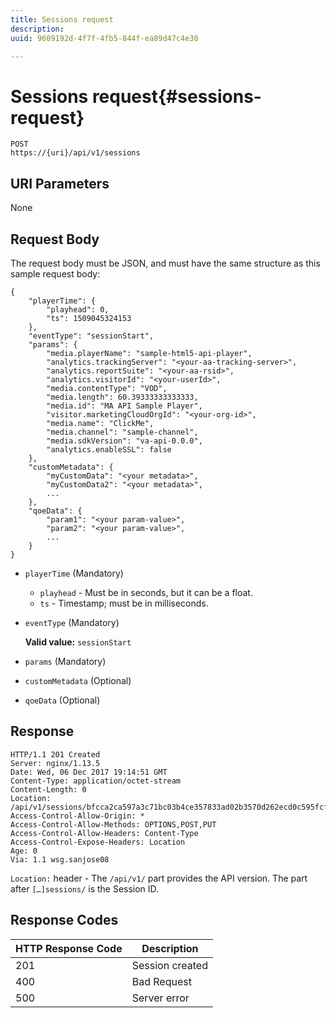 ```yaml
---
title: Sessions request
description: 
uuid: 9609192d-4f7f-4fb5-844f-ea89d47c4e30

---
```


# Sessions request{#sessions-request}

```
POST 
https://{uri}/api/v1/sessions
```

## URI Parameters

None

## Request Body

The request body must be JSON, and must have the same structure as this sample request body: 

```
{ 
    "playerTime": { 
        "playhead": 0, 
        "ts": 1509045324153 
    }, 
    "eventType": "sessionStart", 
    "params": { 
        "media.playerName": "sample-html5-api-player", 
        "analytics.trackingServer": "<your-aa-tracking-server>", 
        "analytics.reportSuite": "<your-aa-rsid>", 
        "analytics.visitorId": "<your-userId>", 
        "media.contentType": "VOD", 
        "media.length": 60.39333333333333, 
        "media.id": "MA API Sample Player", 
        "visitor.marketingCloudOrgId": "<your-org-id>", 
        "media.name": "ClickMe", 
        "media.channel": "sample-channel", 
        "media.sdkVersion": "va-api-0.0.0", 
        "analytics.enableSSL": false 
    }, 
    "customMetadata": { 
        "myCustomData": "<your metadata>", 
        "myCustomData2": "<your metadata>", 
        ... 
    }, 
    "qoeData": { 
        "param1": "<your param-value>", 
        "param2": "<your param-value>", 
        ... 
    } 
}
```

* `playerTime` (Mandatory)
    * `playhead` - Must be in seconds, but it can be a float.
    * `ts` - Timestamp; must be in milliseconds.
* `eventType` (Mandatory)

   **Valid value:**&nbsp;`sessionStart`
* `params` (Mandatory) 
* `customMetadata` (Optional)
* `qoeData` (Optional)

## Response

```
HTTP/1.1 201 Created 
Server: nginx/1.13.5 
Date: Wed, 06 Dec 2017 19:14:51 GMT 
Content-Type: application/octet-stream 
Content-Length: 0 
Location: /api/v1/sessions/bfcca2ca597a3c71bc03b4ce357833ad02b3570d262ecd0c595fcf8f2ae4df58 
Access-Control-Allow-Origin: * 
Access-Control-Allow-Methods: OPTIONS,POST,PUT 
Access-Control-Allow-Headers: Content-Type 
Access-Control-Expose-Headers: Location 
Age: 0 
Via: 1.1 wsg.sanjose08
```

`Location:` header - The `/api/v1/` part provides the API version. The part after `[…]sessions/` is the Session ID.

## Response Codes

|  HTTP Response Code  | Description  |
|---|---|
|  201  | Session created  |
|  400  | Bad Request  |
|  500  | Server error  |

